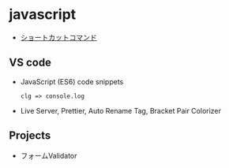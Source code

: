 # javascript

- [ショートカットコマンド](https://github.com/endw0901/javascript/blob/main/shortcut_command.md)

## VS code
- JavaScript (ES6) code snippets
  
  ```
  clg => console.log
  ```

- Live Server, Prettier, Auto Rename Tag, Bracket Pair Colorizer

## Projects
- フォームValidator
